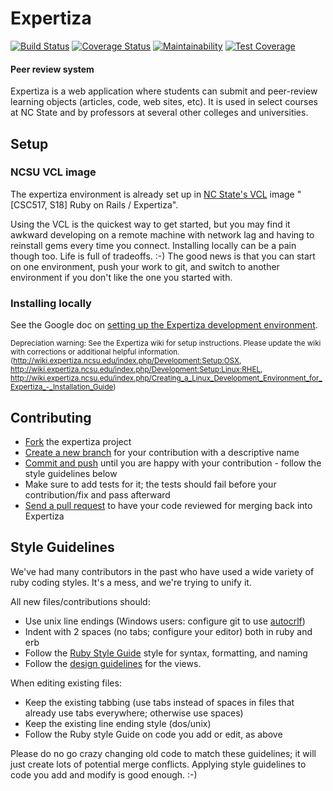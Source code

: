 Expertiza   
=========

[![Build Status](https://travis-ci.org/expertiza/expertiza.svg?branch=master)](https://travis-ci.org/expertiza/expertiza)
[![Coverage Status](https://coveralls.io/repos/github/expertiza/expertiza/badge.svg?branch=master)](https://coveralls.io/github/expertiza/expertiza?branch=master)
[![Maintainability](https://api.codeclimate.com/v1/badges/f3a41f16c2b6e45aa9d4/maintainability)](https://codeclimate.com/github/expertiza/expertiza/maintainability)
[![Test Coverage](https://api.codeclimate.com/v1/badges/f3a41f16c2b6e45aa9d4/test_coverage)](https://codeclimate.com/github/expertiza/expertiza/test_coverage)
#### Peer review system

Expertiza is a web application where students can submit and peer-review learning objects (articles, code, web sites, etc). It is used in select courses at NC State and by professors at several other colleges and universities.

Setup
-----

### NCSU VCL image

The expertiza environment is already set up in [NC State's VCL](https://vcl.ncsu.edu) image "[CSC517, S18] Ruby on Rails / Expertiza".

Using the VCL is the quickest way to get started, but you may find it awkward developing on a remote machine
with network lag and having to reinstall gems every time you connect. Installing locally can be a pain though too.
Life is full of tradeoffs. :-) The good news is that you can start on one environment, push your work to git,
and switch to another environment if you don't like the one you started with.

### Installing locally

See the Google doc on [setting up the Expertiza development environment](https://docs.google.com/document/d/1tXmwju6R7KQbvycku-bdXxa6rXSUN4BMyvjY3ROmMSw/edit).


<sub>Depreciation warning: See the Expertiza wiki for setup instructions. Please update the wiki with corrections or additional helpful information. (http://wiki.expertiza.ncsu.edu/index.php/Development:Setup:OSX, http://wiki.expertiza.ncsu.edu/index.php/Development:Setup:Linux:RHEL, http://wiki.expertiza.ncsu.edu/index.php/Creating_a_Linux_Development_Environment_for_Expertiza_-_Installation_Guide)</sub>

Contributing
------------

 * [Fork](http://help.github.com/fork-a-repo/) the expertiza project
 * [Create a new branch](http://progit.org/book) for your contribution with a descriptive name
 * [Commit and push](http://progit.org/book) until you are happy with your contribution - follow the style guidelines below
 * Make sure to add tests for it; the tests should fail before your contribution/fix and pass afterward
 * [Send a pull request](http://help.github.com/send-pull-requests) to have your code reviewed for merging back into Expertiza

Style Guidelines
----------------

We've had many contributors in the past who have used a wide variety of ruby coding styles. It's a mess, and we're trying to unify it.

All new files/contributions should:

 * Use unix line endings (Windows users: configure git to use [autocrlf](http://help.github.com/line-endings))
 * Indent with 2 spaces (no tabs; configure your editor) both in ruby and erb
 * Follow the [Ruby Style Guide](https://github.com/bbatsov/ruby-style-guide) style for syntax, formatting, and naming
 * Follow the [design guidelines](https://github.com/expertiza/expertiza/blob/master/design_document.md) for the views.

When editing existing files:

 * Keep the existing tabbing (use tabs instead of spaces in files that already use tabs everywhere; otherwise use spaces)
 * Keep the existing line ending style (dos/unix)
 * Follow the Ruby style Guide on code you add or edit, as above

Please do no go crazy changing old code to match these guidelines; it will just create lots of potential merge conflicts.
Applying style guidelines to code you add and modify is good enough. :-)
